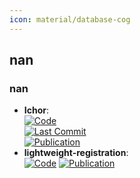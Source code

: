 ```yaml
---
icon: material/database-cog
---
```



## **nan**
### **nan**
- **Ichor**:   
	[![Code](https://img.shields.io/github/stars/popelier-group/ichor?style=for-the-badge&logo=github)](https://github.com/popelier-group/ichor)  
	[![Last Commit](https://img.shields.io/github/last-commit/popelier-group/ichor?style=for-the-badge&logo=github)](https://github.com/popelier-group/ichor)  
	[![Publication](https://img.shields.io/badge/Publication-Citations:0-blue?style=for-the-badge&logo=bookstack)](https://doi.org/10.1002/jcc.27477)  
- **lightweight-registration**:   
	[![Code](https://img.shields.io/badge/Code)](https://github.com/rinikerlab/lightweight-registration/tree/main)
	[![Publication](https://img.shields.io/badge/Publication-Citations:0-blue?style=for-the-badge&logo=bookstack)](https://doi.org/10.1021/acs.jcim.4c01133)  

